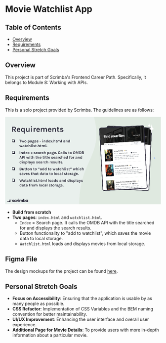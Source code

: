 # Movie Watchlist App

## Table of Contents
- [Overview](#overview)
- [Requirements](#requirements)
- [Personal Stretch Goals](#personal-stretch-goals)

## Overview
This project is part of Scrimba's Frontend Career Path. Specifically, it belongs to Module 8: Working with APIs.

## Requirements
This is a solo project provided by Scrimba. The guidelines are as follows:

![Scrimba Guideline Image](images/requirements.png)

- **Build from scratch**
- **Two pages**: `index.html` and `watchlist.html`.
  - `Index` = Search page. It calls the OMDB API with the title searched for and displays the search results.
  - Button functionality to "add to watchlist", which saves the movie data to local storage.
  - `Watchlist.html` loads and displays movies from local storage.

## Figma File
The design mockups for the project can be found [here](https://www.figma.com/file/jhFRdFIdHpRxsDznNXtpXw/Movie-Watchlist?node-id=2%3A17&mode=dev).

## Personal Stretch Goals
- **Focus on Accessibility**: Ensuring that the application is usable by as many people as possible.
- **CSS Refactor**: Implementation of CSS Variables and the BEM naming convention for better maintainability.
- **UI/UX Improvement**: Enhancing the user interface and overall user experience.
- **Additional Page for Movie Details**: To provide users with more in-depth information about a particular movie.